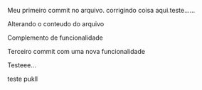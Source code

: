 Meu primeiro commit no arquivo. corrigindo coisa aqui.teste......

Alterando o conteudo do arquivo

Complemento de funcionalidade

Terceiro commit com uma nova funcionalidade

Testeee...

teste pukll
